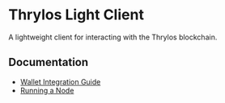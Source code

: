 # Thrylos Light Client

A lightweight client for interacting with the Thrylos blockchain.

## Documentation

- [Wallet Integration Guide](WALLET.md)
- [Running a Node](NODE.md)